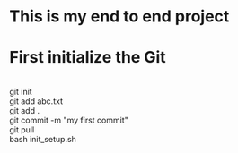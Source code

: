 # This is my end to end project 

# First initialize the Git
<br>git init 
<br> git add abc.txt 
 <br> git add .
 <br> git commit -m "my first commit"
 <br> git pull 
 <br> bash init_setup.sh
